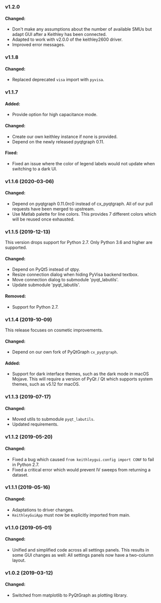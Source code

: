 ### v1.2.0

#### Changed:

- Don't make any assumptions about the number of available SMUs but adapt GUI after a
  Keithley has been connected.
- Adapted to work with v2.0.0 of the keithley2600 driver.
- Improved error messages.

### v1.1.8

#### Changed:

- Replaced deprecated `visa` import with `pyvisa`.

### v1.1.7

#### Added:

- Provide option for high capacitance mode.

#### Changed:

- Create our own keithley instance if none is provided.
- Depend on the newly released pyqtgraph 0.11.
  
#### Fixed:

- Fixed an issue where the color of legend labels would not update when switching to a
  dark UI.

### v1.1.6 (2020-03-06)

#### Changed:

- Depend on pyqtgraph 0.11.0rc0 instead of cx_pyqtgraph. All of our pull requests have
  been merged to upstream.
- Use Matlab palette for line colors. This provides 7 different colors which will be
  reused once exhausted.


### v1.1.5 (2019-12-13)

This version drops support for Python 2.7. Only Python 3.6 and higher are supported.

#### Changed:

- Depend on PyQt5 instead of qtpy.
- Resize connection dialog when hiding PyVisa backend textbox.
- Move connection dialog to submodule 'pyqt_labutils'.
- Update submodule 'pyqt_labutils'.

#### Removed:

- Support for Python 2.7.

### v1.1.4 (2019-10-09)

This release focuses on cosmetic improvements.

#### Changed:

- Depend on our own fork of PyQtGraph `cx_pyqtgraph`.

#### Added:

- Support for dark interface themes, such as the dark mode in macOS Mojave. This will
  require a version of PyQt / Qt which supports system themes, such as v5.12 for macOS.

### v1.1.3 (2019-07-17)

#### Changed:

- Moved utils to submodule `pyqt_labutils`.
- Updated requirements.

### v1.1.2 (2019-05-20)

#### Changed:

- Fixed a bug which caused `from keithleygui.config import CONF` to fail in Python 2.7.
- Fixed a critical error which would prevent IV sweeps from returning a dataset.

### v1.1.1 (2019-05-16)

#### Changed:

- Adaptations to driver changes.
- `KeithleyGuiApp` must now be explicitly imported from main.

### v1.1.0 (2019-05-01)

#### Changed:

- Unified and simplified code across all settings panels. This results in some GUI
  changes as well: All settings panels now have a two-column layout.

### v1.0.2 (2019-03-12)

#### Changed:

- Switched from matplotlib to PyQtGraph as plotting library.
